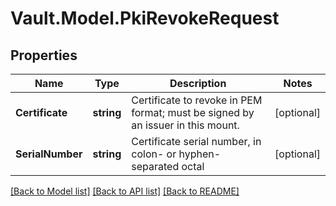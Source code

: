 # Vault.Model.PkiRevokeRequest

## Properties

Name | Type | Description | Notes
------------ | ------------- | ------------- | -------------
**Certificate** | **string** | Certificate to revoke in PEM format; must be signed by an issuer in this mount. | [optional] 
**SerialNumber** | **string** | Certificate serial number, in colon- or hyphen-separated octal | [optional] 

[[Back to Model list]](../README.md#documentation-for-models) [[Back to API list]](../README.md#documentation-for-api-endpoints) [[Back to README]](../README.md)

